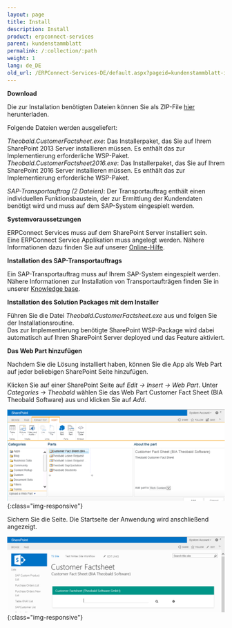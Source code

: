 ```yaml
---
layout: page
title: Install
description: Install
product: erpconnect-services
parent: kundenstammblatt
permalink: /:collection/:path
weight: 1
lang: de_DE
old_url: /ERPConnect-Services-DE/default.aspx?pageid=kundenstammblatt-install
---
```


**Download**

Die zur Installation benötigten Dateien können Sie als ZIP-File [hier]() herunterladen.

Folgende Dateien werden ausgeliefert: 

*Theobald.CustomerFactsheet.exe*: Das Installerpaket, das Sie auf Ihrem SharePoint 2013 Server installieren müssen. Es enthält das zur Implementierung erforderliche WSP-Paket.  <br>
*Theobald.CustomerFactsheet2016.exe*: Das Installerpaket, das Sie auf Ihrem SharePoint 2016 Server installieren müssen. Es enthält das zur Implementierung erforderliche WSP-Paket.
  
*SAP-Transportauftrag (2 Dateien)*: Der Transportauftrag enthält einen individuellen Funktionsbaustein, der zur Ermittlung der Kundendaten benötigt wird und muss auf dem SAP-System eingespielt werden.  


**Systemvoraussetzungen** 

ERPConnect Services muss auf dem SharePoint Server installiert sein.<br>
Eine ERPConnect Service Applikation muss angelegt werden. Nähere Informationen dazu finden Sie auf unserer [Online-Hilfe]().   


**Installation des SAP-Transportauftrags**

Ein SAP-Transportauftrag muss auf Ihrem SAP-System eingespielt werden. Nähere Informationen zur Installation von Transportaufträgen finden Sie in unserer [Knowledge base]().


**Installation des Solution Packages mit dem Installer**

Führen Sie die Datei *Theobald.CustomerFactsheet.exe* aus und folgen Sie der Installationsroutine. <br>
Das zur Implementierung benötigte SharePoint WSP-Package wird dabei automatisch auf Ihren SharePoint Server deployed und das Feature aktiviert. 


**Das Web Part hinzufügen** 
	
Nachdem Sie die Lösung installiert haben, können Sie die App als Web Part auf jeder beliebigen SharePoint Seite hinzufügen.   

Klicken Sie auf einer SharePoint Seite auf *Edit -> Insert -> Web Part*. Unter *Categories -> Theobald* wählen Sie das Web Part Customer Fact Sheet (BIA Theobald Software)  aus und klicken Sie auf *Add*.

![ECS-BIA-CustomerFactsheet9](/img/content/ECS-BIA-CustomerFactsheet9.png){:class="img-responsive"}

Sichern Sie die Seite. Die Startseite der Anwendung wird anschließend angezeigt. 

![ECS-BIA-CustomerFactsheet10](/img/content/ECS-BIA-CustomerFactsheet10.png){:class="img-responsive"}

